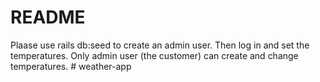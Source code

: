 # README
Plaase use rails db:seed to create an admin user. Then log in and set the temperatures. 
Only admin user (the customer) can create and change temperatures. # weather-app
